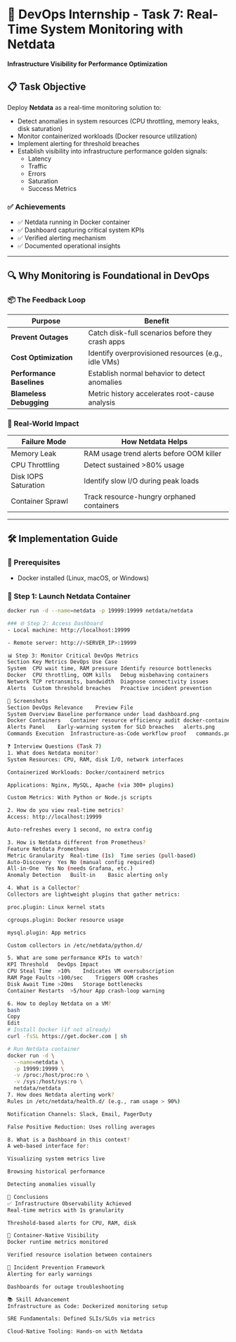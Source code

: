 # 🚀 DevOps Internship - Task 7: Real-Time System Monitoring with Netdata

**Infrastructure Visibility for Performance Optimization**

## 📋 Task Objective

Deploy **Netdata** as a real-time monitoring solution to:

- Detect anomalies in system resources (CPU throttling, memory leaks, disk saturation)
- Monitor containerized workloads (Docker resource utilization)
- Implement alerting for threshold breaches
- Establish visibility into infrastructure performance golden signals:
  - Latency
  - Traffic
  - Errors
  - Saturation
  - Success Metrics

### ✅ Achievements

- ✅ Netdata running in Docker container  
- ✅ Dashboard capturing critical system KPIs  
- ✅ Verified alerting mechanism  
- ✅ Documented operational insights  

---

## 🔍 Why Monitoring is Foundational in DevOps

### 📦 The Feedback Loop

| Purpose | Benefit |
|--------|---------|
| **Prevent Outages** | Catch disk-full scenarios before they crash apps |
| **Cost Optimization** | Identify overprovisioned resources (e.g., idle VMs) |
| **Performance Baselines** | Establish normal behavior to detect anomalies |
| **Blameless Debugging** | Metric history accelerates root-cause analysis |

### 🧪 Real-World Impact

| Failure Mode         | How Netdata Helps                        |
|----------------------|------------------------------------------|
| Memory Leak          | RAM usage trend alerts before OOM killer |
| CPU Throttling       | Detect sustained >80% usage              |
| Disk IOPS Saturation | Identify slow I/O during peak loads      |
| Container Sprawl     | Track resource-hungry orphaned containers|

---

## 🛠 Implementation Guide

### 🔧 Prerequisites
- Docker installed (Linux, macOS, or Windows)

### 🐳 Step 1: Launch Netdata Container

```bash
docker run -d --name=netdata -p 19999:19999 netdata/netdata

### 🌐 Step 2: Access Dashboard
- Local machine: http://localhost:19999

- Remote server: http://<SERVER_IP>:19999

📊 Step 3: Monitor Critical DevOps Metrics
Section	Key Metrics	DevOps Use Case
System	CPU wait time, RAM pressure	Identify resource bottlenecks
Docker	CPU throttling, OOM kills	Debug misbehaving containers
Network	TCP retransmits, bandwidth	Diagnose connectivity issues
Alerts	Custom threshold breaches	Proactive incident prevention

📸 Screenshots
Section	DevOps Relevance	Preview File
System Overview	Baseline performance under load	dashboard.png
Docker Containers	Container resource efficiency audit	docker-containers.png
Alerts Panel	Early-warning system for SLO breaches	alerts.png
Commands Execution	Infrastructure-as-Code workflow proof	commands.png

❓ Interview Questions (Task 7)
1. What does Netdata monitor?
System Resources: CPU, RAM, disk I/O, network interfaces

Containerized Workloads: Docker/containerd metrics

Applications: Nginx, MySQL, Apache (via 300+ plugins)

Custom Metrics: With Python or Node.js scripts

2. How do you view real-time metrics?
Access: http://localhost:19999

Auto-refreshes every 1 second, no extra config

3. How is Netdata different from Prometheus?
Feature	Netdata	Prometheus
Metric Granularity	Real-time (1s)	Time series (pull-based)
Auto-Discovery	Yes	No (manual config required)
All-in-One	Yes	No (needs Grafana, etc.)
Anomaly Detection	Built-in	Basic alerting only

4. What is a Collector?
Collectors are lightweight plugins that gather metrics:

proc.plugin: Linux kernel stats

cgroups.plugin: Docker resource usage

mysql.plugin: App metrics

Custom collectors in /etc/netdata/python.d/

5. What are some performance KPIs to watch?
KPI	Threshold	DevOps Impact
CPU Steal Time	>10%	Indicates VM oversubscription
RAM Page Faults	>100/sec	Triggers OOM crashes
Disk Await Time	>20ms	Storage bottlenecks
Container Restarts	>5/hour	App crash-loop warning

6. How to deploy Netdata on a VM?
bash
Copy
Edit
# Install Docker (if not already)
curl -fsSL https://get.docker.com | sh

# Run Netdata container
docker run -d \
  --name=netdata \
  -p 19999:19999 \
  -v /proc:/host/proc:ro \
  -v /sys:/host/sys:ro \
  netdata/netdata
7. How does Netdata alerting work?
Rules in /etc/netdata/health.d/ (e.g., ram usage > 90%)

Notification Channels: Slack, Email, PagerDuty

False Positive Reduction: Uses rolling averages

8. What is a Dashboard in this context?
A web-based interface for:

Visualizing system metrics live

Browsing historical performance

Detecting anomalies visually

🎯 Conclusions
✅ Infrastructure Observability Achieved
Real-time metrics with 1s granularity

Threshold-based alerts for CPU, RAM, disk

🐳 Container-Native Visibility
Docker runtime metrics monitored

Verified resource isolation between containers

🚨 Incident Prevention Framework
Alerting for early warnings

Dashboards for outage troubleshooting

📚 Skill Advancement
Infrastructure as Code: Dockerized monitoring setup

SRE Fundamentals: Defined SLIs/SLOs via metrics

Cloud-Native Tooling: Hands-on with Netdata